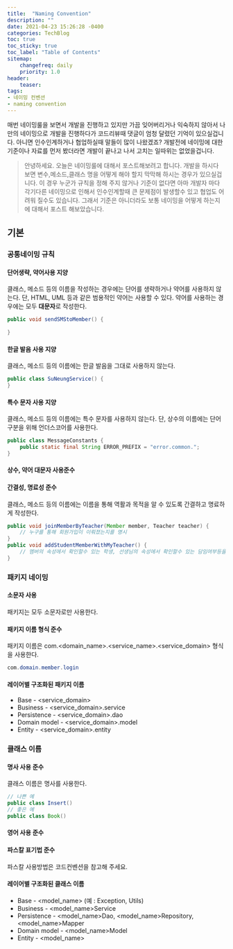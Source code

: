 ```yaml
---
title:  "Naming Convention"
description: ""
date: 2021-04-23 15:26:28 -0400
categories: TechBlog
toc: true
toc_sticky: true
toc_label: "Table of Contents"
sitemap:
    changefreq: daily
    priority: 1.0
header:
    teaser:
tags:
- 네이밍 컨벤션
- naming convention
---
```


매번 네이밍룰을 보면서 개발을 진행하고 있지만 가끔 잊어버리거나 익숙하지 않아서 나만의 네이밍으로 개발을 진행하다가 코드리뷰때 댓글이 엄청 달렸던 
기억이 있으실겁니다. 아니면 인수인계하거나 협업하실때 말들이 많이 나왔겠죠? 개발전에 네이밍에 대한 기준이나 자료를 먼저 봤더라면 개발이 끝나고 나서 고치는 
일따위는 없었을겁니다. 

> 안녕하세요. 오늘은 네이밍룰에 대해서 포스트해보려고 합니다. 개발을 하시다 보면 변수,메소드,클래스 명을 어떻게 해야 할지 막막해 하시는 경우가 있으실겁니다. 
> 이 경우 누군가 규칙을 정해 주지 않거나 기준이 없다면 아마 개발자 마다 각기다른 네이밍으로 인해서 인수인계할때 큰 문제점이 발생할수 있고 협업도 어려워 질수도 있습니다. 
> 그래서 기준은 아니더라도 보통 네이밍을 어떻게 하는지에 대해서 포스트 해보았습니다. 

## 기본
### 공통네이밍 규칙

#### 단어생략, 약어사용 지양
클래스, 메소드 등의 이름을 작성하는 경우에는 단어를 생략하거나 약어를 사용하지 않는다. 단, HTML, UML 등과 같은 범용적인 약어는 사용할 수 있다. 약어를 사용하는 경우에는 모두 **대문자**로 작성한다.
```java
public void sendSMStoMember() {
   
}
```

#### 한글 발음 사용 지양
클래스, 메소드 등의 이름에는 한글 발음을 그대로 사용하지 않는다.
```java
public class SuNeungService() {
}
```

#### 특수 문자 사용 지양
클래스, 메소드 등의 이름에는 특수 문자를 사용하지 않는다. 단, 상수의 이름에는 단어 구분을 위해 언더스코어를 사용한다.
```java
public class MessageConstants {
	public static final String ERROR_PREFIX = "error.common.";
}
```

#### 상수, 약어 대문자 사용준수
#### 간결성, 명료성 준수
클래스, 메소드 등의 이름에는 이름을 통해 역활과 목적을 알 수 있도록 간결하고 명료하게 작성한다.
```java
public void joinMemberByTeacher(Member member, Teacher teacher) {
	// 누구를 통해 회원가입이 이뤄졌는지를 명시
}
public void addStudentMemberWithMyTeacher() {
	// 멤버의 속성에서 확인할수 있는 학생, 선생님의 속성에서 확인할수 있는 담임여부등을 고려하면 안좋은 네이밍
}
```

### 패키지 네이밍

#### 소문자 사용
패키지는 모두 소문자로만 사용한다.

#### 패키지 이름 형식 준수
패키지 이름은 com.<domain_name>.<service_name>.<service_domain> 형식을 사용한다.
```java
com.domain.member.login
```

#### 레이어별 구조화된 패키지 이름
* Base - <service_domain>
* Business - <service_domain>.service
* Persistence - <service_domain>.dao
* Domain model - <service_domain>.model
* Entity - <service_domain>.entity

### 클래스 이름

#### 명사 사용 준수
클래스 이름은 명사를 사용한다.
```java
// 나쁜 예
public class Insert()
// 좋은 예
public class Book()
```

#### 영어 사용 준수
#### 파스칼 표기법 준수
파스칼 사용방법은 코드컨벤션을 참고해 주세요.

#### 레이어별 구조화된 클래스 이름
* Base - <model_name>  (예 : Exception, Utils)
* Business - <model_name>Service
* Persistence - <model_name>Dao, <model_name>Repository, <model_name>Mapper
* Domain model - <model_name>Model
* Entity - <model_name>
